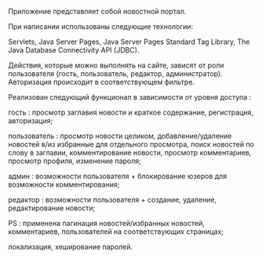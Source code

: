 Приложение представляет собой новостной портал.

При написании использованы следующие технологии:

Servlets, Java Server Pages, Java Server Pages Standard Tag Library, The Java Database Connectivity API (JDBC).

Действия, которые можно выполнять на сайте, зависят от роли пользователя (гость, пользователь, редактор, администратор). Авторизация происходит в соответствующем фильтре.

Реализован следующий функционал в зависимости от уровня доступа :

гость : просмотр заглавия новости и краткое содержание, регистрация, авторизация;

пользователь : просмотр новости целиком, добавление/удаление новостей в/из избранные для отдельного просмотра, поиск новостей по слову в заглавии, комментирование новости, просмотр комментариев, просмотр профиля, изменение пароля;

админ : возможности пользователя + блокирование юзеров для возможности комментирования;

редактор : возможности пользователя + создание, удаление, редактирование новости;

PS : применена пагинация новостей/избранных новостей, комментариев, пользователей на соответствующих страницах;

локализация, хеширование паролей.
